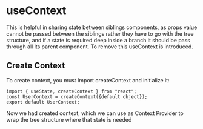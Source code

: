 # useContext

This is helpful in sharing state between siblings components, as props value cannot be passed between the siblings rather they have to go with the tree structure, and if a state is required deep inside a branch it should be pass through all its parent component.
To remove this useContext is introduced.

## Create Context 
To create context, you must Import createContext and initialize it:
```
import { useState, createContext } from "react";
const UserContext = createContext({default object});
export default UserContext;
```

Now we had created context, which we can use as Context Provider to wrap the tree structure where that state is needed